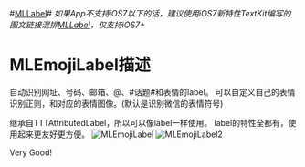 #[MLLabel](https://github.com/molon/MLLabel)#
*如果App不支持iOS7以下的话，建议使用iOS7新特性TextKit编写的图文链接混排[MLLabel](https://github.com/molon/MLLabel)，仅支持iOS7+*  

MLEmojiLabel描述
============

自动识别网址、号码、邮箱、@、#话题#和表情的label。
可以自定义自己的表情识别正则，和对应的表情图像。(默认是识别微信的表情符号)

继承自TTTAttributedLabel，所以可以像label一样使用。
label的特性全都有，使用起来更友好更方便。
![MLEmojiLabel](https://raw.githubusercontent.com/molon/MLEmojiLabel/master/MLEmojiLabel_Common.jpg)
![MLEmojiLabel2](https://raw.githubusercontent.com/molon/MLEmojiLabel/master/MLEmojiLabel_TableView.jpg)

Very Good!


